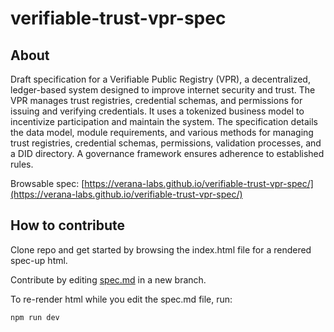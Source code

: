 # verifiable-trust-vpr-spec

## About

Draft specification for a Verifiable Public Registry (VPR), a decentralized, ledger-based system designed to improve internet security and trust. The VPR manages trust registries, credential schemas, and permissions for issuing and verifying credentials. It uses a tokenized business model to incentivize participation and maintain the system. The specification details the data model, module requirements, and various methods for managing trust registries, credential schemas, permissions, validation processes, and a DID directory. A governance framework ensures adherence to established rules.

Browsable spec: [https://verana-labs.github.io/verifiable-trust-vpr-spec/](https://verana-labs.github.io/verifiable-trust-vpr-spec/)

## How to contribute

Clone repo and get started by browsing the index.html file for a rendered spec-up html.

Contribute by editing [spec.md](spec.md) in a new branch.

To re-render html while you edit the spec.md file, run:

```
npm run dev
```
